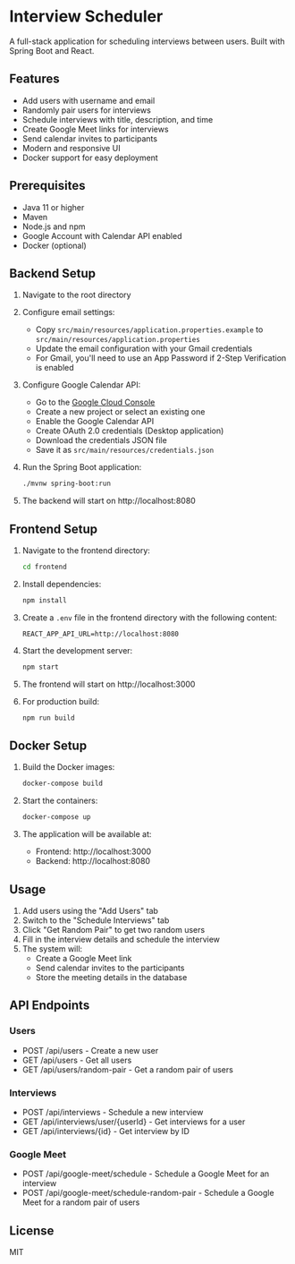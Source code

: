 # Interview Scheduler

A full-stack application for scheduling interviews between users. Built with Spring Boot and React.
## Features

- Add users with username and email
- Randomly pair users for interviews
- Schedule interviews with title, description, and time
- Create Google Meet links for interviews
- Send calendar invites to participants
- Modern and responsive UI
- Docker support for easy deployment

## Prerequisites

- Java 11 or higher
- Maven
- Node.js and npm
- Google Account with Calendar API enabled
- Docker (optional)

## Backend Setup

1. Navigate to the root directory
2. Configure email settings:

   - Copy `src/main/resources/application.properties.example` to `src/main/resources/application.properties`
   - Update the email configuration with your Gmail credentials
   - For Gmail, you'll need to use an App Password if 2-Step Verification is enabled

3. Configure Google Calendar API:

   - Go to the [Google Cloud Console](https://console.cloud.google.com/)
   - Create a new project or select an existing one
   - Enable the Google Calendar API
   - Create OAuth 2.0 credentials (Desktop application)
   - Download the credentials JSON file
   - Save it as `src/main/resources/credentials.json`

4. Run the Spring Boot application:
   ```bash
   ./mvnw spring-boot:run
   ```
5. The backend will start on http://localhost:8080

## Frontend Setup

1. Navigate to the frontend directory:

   ```bash
   cd frontend
   ```

2. Install dependencies:

   ```bash
   npm install
   ```

3. Create a `.env` file in the frontend directory with the following content:

   ```
   REACT_APP_API_URL=http://localhost:8080
   ```

4. Start the development server:

   ```bash
   npm start
   ```

5. The frontend will start on http://localhost:3000

6. For production build:
   ```bash
   npm run build
   ```

## Docker Setup

1. Build the Docker images:

   ```bash
   docker-compose build
   ```

2. Start the containers:

   ```bash
   docker-compose up
   ```

3. The application will be available at:
   - Frontend: http://localhost:3000
   - Backend: http://localhost:8080

## Usage

1. Add users using the "Add Users" tab
2. Switch to the "Schedule Interviews" tab
3. Click "Get Random Pair" to get two random users
4. Fill in the interview details and schedule the interview
5. The system will:
   - Create a Google Meet link
   - Send calendar invites to the participants
   - Store the meeting details in the database

## API Endpoints

### Users

- POST /api/users - Create a new user
- GET /api/users - Get all users
- GET /api/users/random-pair - Get a random pair of users

### Interviews

- POST /api/interviews - Schedule a new interview
- GET /api/interviews/user/{userId} - Get interviews for a user
- GET /api/interviews/{id} - Get interview by ID

### Google Meet

- POST /api/google-meet/schedule - Schedule a Google Meet for an interview
- POST /api/google-meet/schedule-random-pair - Schedule a Google Meet for a random pair of users


## License

MIT
